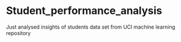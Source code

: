 # Student_performance_analysis
Just analysed insights of students data set from UCI machine learning repository
